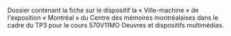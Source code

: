 Dossier contenant la fiche sur le dispositif la « Ville-machine » de l'exposition « Montréal » du Centre des mémoires montréalaises dans le cadre du TP3 pour le cours 570V11MO Oeuvres et dispositifs multimédias.